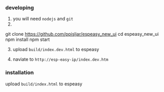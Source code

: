 ### developing

1. you will need `nodejs` and `git`
2. 
git clone https://github.com/ppisljar/espeasy_new_ui
cd espeasy_new_ui
npm install
npm start

3. upload `build/index.dev.html` to espeasy

4. naviate to `http://esp-easy-ip/index.dev.htm`

### installation

upload `build/index.html` to espeasy